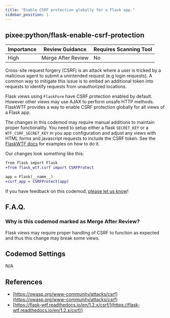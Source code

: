 ```yaml
---
title: "Enable CSRF protection globally for a Flask app."
sidebar_position: 1
---
```


## pixee:python/flask-enable-csrf-protection

| Importance | Review Guidance     | Requires Scanning Tool |
|------------|---------------------|------------------------|
| High       | Merge After Review  | No                     |

Cross-site request forgery (CSRF) is an attack where a user is tricked by a malicious agent to submit a unintended request (e.g login requests). A common way to mitigate this issue is to embed an additional token into requests to identify requests from unauthorized locations.

Flask views using `FlaskForm` have CSRF protection enabled by default. However other views may use AJAX to perform unsafe HTTP methods. FlaskWTF provides a way to enable CSRF protection globally for all views of a Flask app.

The changes in this codemod may require manual additions to maintain proper functionality. You need to setup either a flask `SECRET_KEY` or a `WTF_CSRF_SECRET_KEY` in you app configuration and adjust any views with HTML forms and javascript requests to include the CSRF token. See the [FlaskWTF docs](https://flask-wtf.readthedocs.io/en/1.2.x/csrf/) for examples on how to do it.

Our changes look something like this:

```diff
from flask import Flask
+from flask_wtf.csrf import CSRFProtect

app = Flask(__name__)
+csrf_app = CSRFProtect(app)
```

If you have feedback on this codemod, [please let us know](mailto:feedback@pixee.ai)!

## F.A.Q.

### Why is this codemod marked as Merge After Review?

Flask views may require proper handling of CSRF to function as expected and thus this change may break some views.

## Codemod Settings

N/A

## References

* [https://owasp.org/www-community/attacks/csrf](https://owasp.org/www-community/attacks/csrf)
* [https://flask-wtf.readthedocs.io/en/1.2.x/csrf/](https://flask-wtf.readthedocs.io/en/1.2.x/csrf/)
